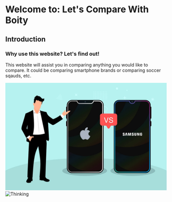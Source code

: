 <html lang=en>
<meta charset="UTF-8">
<h1>Welcome to: Let's Compare With Boity</h1>
<h2>Introduction</h2>
<h3>Why use this website? Let's find out!</h3>
<p>This website will assist you in comparing anything you would like to compare. It could be comparing smartphone brands or comparing soccer sqauds, etc.</p>
<img src="ps_01 (1).jpg" alt="VS"/>
<img src="https://img.freepik.com/premium-vector/man-character-thinking_155707-268.jpg" alt= "Thinking"/>
</body>
</html>
